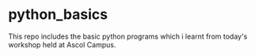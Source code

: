 # python_basics
This repo includes the basic python programs which i learnt from today's workshop held at Ascol Campus.
